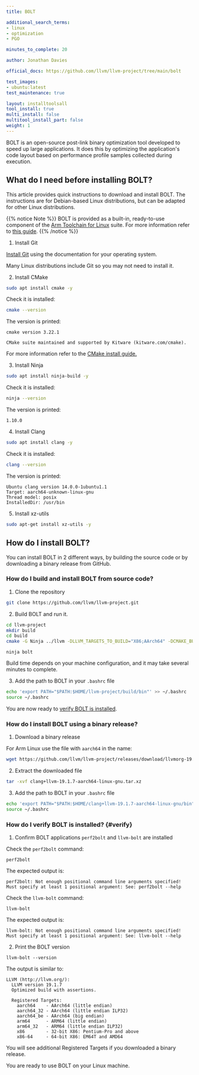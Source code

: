 ```yaml
---
title: BOLT

additional_search_terms:
- linux
- optimization
- PGO

minutes_to_complete: 20

author: Jonathan Davies

official_docs: https://github.com/llvm/llvm-project/tree/main/bolt

test_images:
- ubuntu:latest
test_maintenance: true

layout: installtoolsall
tool_install: true
multi_install: false
multitool_install_part: false
weight: 1
---
```


BOLT is an open-source post-link binary optimization tool developed to speed up large applications. It does this by optimizing the application's code layout based on performance profile samples collected during execution.

## What do I need before installing BOLT?

This article provides quick instructions to download and install BOLT. The instructions are for Debian-based Linux distributions, but can be adapted for other Linux distributions.

{{% notice Note %}}
BOLT is provided as a built-in, ready-to-use component of the [Arm Toolchain for Linux](https://developer.arm.com/documentation/110477) suite. For more
information refer to [this guide](https://developer.arm.com/documentation/110477/211/How-to-use-BOLT-with-our-toolchain).
{{% /notice %}}

1. Install Git

[Install Git](https://git-scm.com/book/en/v2/Getting-Started-Installing-Git) using the documentation for your operating system.

Many Linux distributions include Git so you may not need to install it.

2. Install CMake

```bash { target="ubuntu:latest" }
sudo apt install cmake -y
```

Check it is installed:

```bash { target="ubuntu:latest" }
cmake --version
```

The version is printed:

```output
cmake version 3.22.1

CMake suite maintained and supported by Kitware (kitware.com/cmake).
```

For more information refer to the [CMake install guide.](/install-guides/cmake)

3. Install Ninja

```bash { target="ubuntu:latest" }
sudo apt install ninja-build -y
```

Check it is installed:

```bash { target="ubuntu:latest" }
ninja --version
```

The version is printed:

```output
1.10.0
```

4. Install Clang

```bash { target="ubuntu:latest" }
sudo apt install clang -y
```

Check it is installed:

```bash { target="ubuntu:latest" }
clang --version
```

The version is printed:

```output
Ubuntu clang version 14.0.0-1ubuntu1.1
Target: aarch64-unknown-linux-gnu
Thread model: posix
InstalledDir: /usr/bin
```

5. Install xz-utils

```bash
sudo apt-get install xz-utils -y
```

## How do I install BOLT?

You can install BOLT in 2 different ways, by building the source code or by downloading a binary release from GitHub.

### How do I build and install BOLT from source code?

1. Clone the repository

```bash
git clone https://github.com/llvm/llvm-project.git
```

2. Build BOLT and run it.

```bash
cd llvm-project
mkdir build
cd build
cmake -G Ninja ../llvm -DLLVM_TARGETS_TO_BUILD="X86;AArch64" -DCMAKE_BUILD_TYPE=Release -DLLVM_ENABLE_ASSERTIONS=ON -DLLVM_ENABLE_PROJECTS="bolt;clang;lld"
```

```console
ninja bolt
```

Build time depends on your machine configuration, and it may take several minutes to complete.

3. Add the path to BOLT in your `.bashrc` file

```bash
echo 'export PATH="$PATH:$HOME/llvm-project/build/bin"' >> ~/.bashrc
source ~/.bashrc
```

You are now ready to [verify BOLT is installed](#verify).

### How do I install BOLT using a binary release?

1. Download a binary release

For Arm Linux use the file with `aarch64` in the name:

```bash
wget https://github.com/llvm/llvm-project/releases/download/llvmorg-19.1.7/clang+llvm-19.1.7-aarch64-linux-gnu.tar.xz
```

2. Extract the downloaded file

```bash
tar -xvf clang+llvm-19.1.7-aarch64-linux-gnu.tar.xz
```

3. Add the path to BOLT in your `.bashrc` file

```bash
echo 'export PATH="$PATH:$HOME/clang+llvm-19.1.7-aarch64-linux-gnu/bin"' >> ~/.bashrc
source ~/.bashrc
```

### How do I verify BOLT is installed? {#verify}

1. Confirm BOLT applications `perf2bolt` and `llvm-bolt` are installed

Check the `perf2bolt` command:

```console
perf2bolt
```

The expected output is:

```output
perf2bolt: Not enough positional command line arguments specified!
Must specify at least 1 positional argument: See: perf2bolt --help
```

Check the `llvm-bolt` command:

```console
llvm-bolt
```

The expected output is:

```output
llvm-bolt: Not enough positional command line arguments specified!
Must specify at least 1 positional argument: See: llvm-bolt --help
```

2. Print the BOLT version

```console
llvm-bolt --version
```

The output is similar to:

```output
LLVM (http://llvm.org/):
  LLVM version 19.1.7
  Optimized build with assertions.

  Registered Targets:
    aarch64    - AArch64 (little endian)
    aarch64_32 - AArch64 (little endian ILP32)
    aarch64_be - AArch64 (big endian)
    arm64      - ARM64 (little endian)
    arm64_32   - ARM64 (little endian ILP32)
    x86        - 32-bit X86: Pentium-Pro and above
    x86-64     - 64-bit X86: EM64T and AMD64
```

You will see additional Registered Targets if you downloaded a binary release.

You are ready to use BOLT on your Linux machine.
